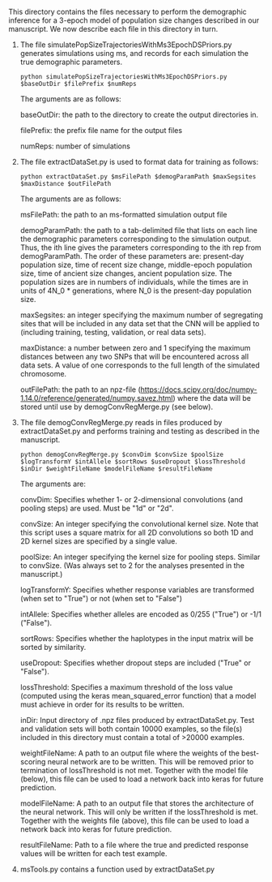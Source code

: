 This directory contains the files necessary to perform the demographic inference for a 3-epoch model of population size changes described in our manuscript. 
We now describe each file in this directory in turn.

1) The file simulatePopSizeTrajectoriesWithMs3EpochDSPriors.py generates simulations using ms, and records for each simulation the true demographic parameters.

    `python simulatePopSizeTrajectoriesWithMs3EpochDSPriors.py $baseOutDir $filePrefix $numReps`

    The arguments are as follows:

    baseOutDir: the path to the directory to create the output directories in.

    filePrefix: the prefix file name for the output files

    numReps: number of simulations


2) The file extractDataSet.py is used to format data for training as follows:

    `python extractDataSet.py $msFilePath $demogParamPath $maxSegsites $maxDistance $outFilePath`

    The arguments are as follows:

    msFilePath: the path to an ms-formatted simulation output file

    demogParamPath: the path to a tab-delimited file that lists on each line the demographic parameters corresponding to the  simulation output. Thus, the ith line gives the parameters corresponding to the ith rep from demogParamPath. The order of these parameters are: present-day population size, time of recent size change, middle-epoch population size, time of ancient size changes, ancient population size. The population sizes are in numbers of individuals, while the times are in units of 4N_0 * generations, where N_0 is the present-day population size.

    maxSegsites: an integer specifying the maximum number of segregating sites that will be included in any data set that the CNN will be applied to (including training, testing, validation, or real data sets).

    maxDistance: a number between zero and 1 specifying the maximum distances between any two SNPs that will be encountered across all data sets. A value of one corresponds to the full length of the simulated chromosome.

    outFilePath: the path to an npz-file (https://docs.scipy.org/doc/numpy-1.14.0/reference/generated/numpy.savez.html) where the data will be stored until use by demogConvRegMerge.py (see below).


3) The file demogConvRegMerge.py reads in files produced by extractDataSet.py and performs training and testing as described in the manuscript.

    `python demogConvRegMerge.py $convDim $convSize $poolSize $logTransformY $intAllele $sortRows $useDropout $lossThreshold $inDir $weightFileName $modelFileName $resultFileName`
    
    The arguments are:
    
    convDim: Specifies whether 1- or 2-dimensional convolutions (and pooling steps) are used. Must be "1d" or "2d".
    
    convSize: An integer specifying the convolutional kernel size. Note that this script uses a square matrix for all 2D convolutions so both 1D and 2D kernel sizes are specified by a single value.
    
    poolSize: An integer specifying the kernel size for pooling steps. Similar to convSize. (Was always set to 2 for the analyses presented in the manuscript.)
    
    logTransformY: Specifies whether response variables are transformed (when set to "True") or not (when set to "False")
    
    intAllele: Specifies whether alleles are encoded as 0/255 ("True") or -1/1 ("False").
    
    sortRows: Specifies whether the haplotypes in the input matrix will be sorted by similarity.
    
    useDropout: Specifies whether dropout steps are included ("True" or "False").
    
    lossThreshold: Specifies a maximum threshold of the loss value (computed using the keras mean_squared_error function) that a model must achieve in order for its results to be written.
    
    inDir: Input directory of .npz files produced by extractDataSet.py. Test and validation sets will both contain 10000 examples, so the file(s) included in this directory must contain a total of >20000 examples.
    
    weightFileName: A path to an output file where the weights of the best-scoring neural network are to be written. This will be removed prior to termination of lossThreshold is not met. Together with the model file (below), this file can be used to load a network back into keras for future prediction.
    
    modelFileName: A path to an output file that stores the architecture of the neural network. This will only be written if the lossThreshold is met. Together with the weights file (above), this file can be used to load a network back into keras for future prediction.
    
    resultFileName: Path to a file where the true and predicted response values will be written for each test example.

4) msTools.py contains a function used by extractDataSet.py
